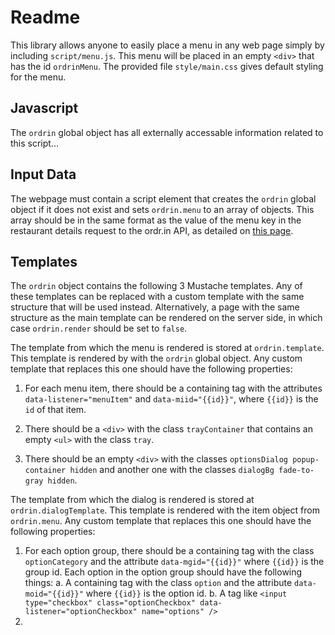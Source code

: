 # Readme

This library allows anyone to easily place a menu in any web page simply by including `script/menu.js`. This menu will be placed in an empty `<div>` that has the id `ordrinMenu`. The provided file `style/main.css` gives default styling for the menu.

## Javascript
The `ordrin` global object has all externally accessable information related to this script...

## Input Data
The webpage must contain a script element that creates the `ordrin` global object if it does not exist and sets `ordrin.menu` to an array of objects. This array should be in the same format as the value of the menu key in the restaurant details request to the ordr.in API, as detailed on [this page](http://ordr.in/developers/restaurant).

## Templates
The `ordrin` object contains the following 3 Mustache templates. Any of these templates can be replaced with a custom template with the same structure that will be used instead. Alternatively, a page with the same structure as the main template can be rendered on the server side, in which case `ordrin.render` should be set to `false`.

The template from which the menu is rendered is stored at `ordrin.template`. This template is rendered by with the `ordrin` global object. Any custom template that replaces this one should have the following properties:

1. For each menu item, there should be a containing tag with the attributes `data-listener="menuItem"` and `data-miid="{{id}}"`, where `{{id}}` is the `id` of that item.

2. There should be a `<div>` with the class `trayContainer` that contains an empty `<ul>` with the class `tray`.

3. There should be an empty `<div>` with the classes `optionsDialog popup-container hidden` and another one with the classes `dialogBg fade-to-gray hidden`.

The template from which the dialog is rendered is stored at `ordrin.dialogTemplate`. This template is rendered with the item object from `ordrin.menu`. Any custom template that replaces this one should have the following properties:

1. For each option group, there should be a containing tag with the class `optionCategory` and the attribute `data-mgid="{{id}}"` where `{{id}}` is the group id. Each option in the option group should have the following things:
    a. A containing tag with the class `option` and the attribute `data-moid="{{id}}"` where `{{id}}` is the option id.
    b. A tag like `<input type="checkbox" class="optionCheckbox" data-listener="optionCheckbox" name="options" />`
2. 